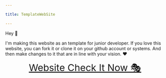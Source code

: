 ```yaml
---

title: TemplateWebSite

---
```



 
Hey 🤼

I'm making this website as an template for junior developer. If you love this website, you can fork it or clone it on your github account or systems.
And then make changes to it that are in line with your vision. ❤



<p align="center">
  <a style="font-size:30px"  href="https://awwais.me/templateWebsite">
                                      Website Check It Now 🎭</a>

</p>
